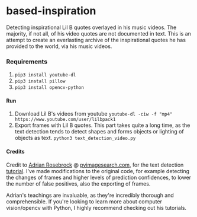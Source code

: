 # based-inspiration
Detecting inspirational Lil B quotes overlayed in his music videos. The majority, if not all, of his video quotes are not documented in text. This is an attempt to create an everlasting archive of the inspirational quotes he has provided to the world, via his music videos.

### Requirements
1. `pip3 install youtube-dl`
2. `pip3 install pillow`
3. `pip3 install opencv-python`

#### Run
1. Download Lil B's videos from youtube `youtube-dl -ciw -f "mp4" https://www.youtube.com/user/lilbpack1`
2. Export frames with Lil B quotes. This part takes quite a long time, as the text detection tends to detect shapes and forms objects or lighting of objects as text. `python3 text_detection_video.py`


#### Credits
Credit to [Adrian Rosebrock](https://www.pyimagesearch.com/author/adrian/) @ [pyimagesearch.com](https://www.pyimagesearch.com), for the text detection [tutorial](https://www.pyimagesearch.com/2018/08/20/opencv-text-detection-east-text-detector/). I've made modifications to the original code, for example detecting the changes of frames and higher levels of prediction confidences, to lower the number of false positives, also the exporting of frames.

Adrian's teachings are invaluable, as they're incredibly thorough and comprehensible. If you're looking to learn more about computer vision/opencv with Python, I highly recommend checking out his tutorials.

